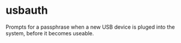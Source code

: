 # usbauth
Prompts for a passphrase when a new USB device is pluged into the system, before it becomes useable.
